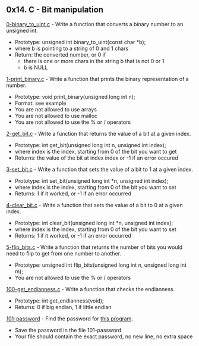 ## 0x14. C - Bit manipulation

[0-binary_to_uint.c](./0-binary_to_uint.c) - Write a function that converts a binary number to an unsigned int.

- Prototype: unsigned int binary_to_uint(const char \*b);
- where b is pointing to a string of 0 and 1 chars
- Return: the converted number, or 0 if
  - there is one or more chars in the string b that is not 0 or 1
  - b is NULL

[1-print_binary.c](./1-print_binary.c) - Write a function that prints the binary representation of a number.

- Prototype: void print_binary(unsigned long int n);
- Format: see example
- You are not allowed to use arrays
- You are not allowed to use malloc
- You are not allowed to use the % or / operators

[2-get_bit.c](./2-get_bit.c) - Write a function that returns the value of a bit at a given index.

- Prototype: int get_bit(unsigned long int n, unsigned int index);
- where index is the index, starting from 0 of the bit you want to get
- Returns: the value of the bit at index index or -1 if an error occured

[3-set_bit.c](./3-set_bit.c) - Write a function that sets the value of a bit to 1 at a given index.

- Prototype: int set_bit(unsigned long int \*n, unsigned int index);
- where index is the index, starting from 0 of the bit you want to set
- Returns: 1 if it worked, or -1 if an error occurred

[4-clear_bit.c](./4-clear_bit.c) - Write a function that sets the value of a bit to 0 at a given index.

- Prototype: int clear_bit(unsigned long int \*n, unsigned int index);
- where index is the index, starting from 0 of the bit you want to set
- Returns: 1 if it worked, or -1 if an error occurred

[5-flip_bits.c](./5-flip_bits.c) - Write a function that returns the number of bits you would need to flip to get from one number to another.

- Prototype: unsigned int flip_bits(unsigned long int n, unsigned long int m);
- You are not allowed to use the % or / operators

[100-get_endianness.c](./100-get_endianness.c) - Write a function that checks the endianness.

- Prototype: int get_endianness(void);
- Returns: 0 if big endian, 1 if little endian

[101-password](./101-password) - Find the password for [this program](https://github.com/holbertonschool/0x13.c).

- Save the password in the file 101-password
- Your file should contain the exact password, no new line, no extra space
